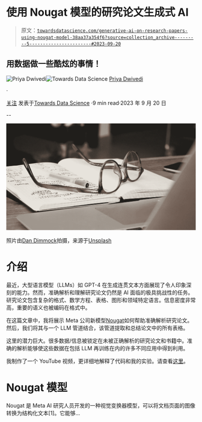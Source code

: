 # 使用 Nougat 模型的研究论文生成式 AI

> 原文：[`towardsdatascience.com/generative-ai-on-research-papers-using-nougat-model-38aa37a354f6?source=collection_archive---------5-----------------------#2023-09-20`](https://towardsdatascience.com/generative-ai-on-research-papers-using-nougat-model-38aa37a354f6?source=collection_archive---------5-----------------------#2023-09-20)

## 用数据做一些酷炫的事情！

[](https://priya-dwivedi.medium.com/?source=post_page-----38aa37a354f6--------------------------------)![Priya Dwivedi](https://priya-dwivedi.medium.com/?source=post_page-----38aa37a354f6--------------------------------)[](https://towardsdatascience.com/?source=post_page-----38aa37a354f6--------------------------------)![Towards Data Science](https://towardsdatascience.com/?source=post_page-----38aa37a354f6--------------------------------) [Priya Dwivedi](https://priya-dwivedi.medium.com/?source=post_page-----38aa37a354f6--------------------------------)

·

[关注](https://medium.com/m/signin?actionUrl=https%3A%2F%2Fmedium.com%2F_%2Fsubscribe%2Fuser%2Fb040ce924438&operation=register&redirect=https%3A%2F%2Ftowardsdatascience.com%2Fgenerative-ai-on-research-papers-using-nougat-model-38aa37a354f6&user=Priya+Dwivedi&userId=b040ce924438&source=post_page-b040ce924438----38aa37a354f6---------------------post_header-----------) 发表于[Towards Data Science](https://towardsdatascience.com/?source=post_page-----38aa37a354f6--------------------------------) ·9 min read·2023 年 9 月 20 日[](https://medium.com/m/signin?actionUrl=https%3A%2F%2Fmedium.com%2F_%2Fvote%2Ftowards-data-science%2F38aa37a354f6&operation=register&redirect=https%3A%2F%2Ftowardsdatascience.com%2Fgenerative-ai-on-research-papers-using-nougat-model-38aa37a354f6&user=Priya+Dwivedi&userId=b040ce924438&source=-----38aa37a354f6---------------------clap_footer-----------)

--

[](https://medium.com/m/signin?actionUrl=https%3A%2F%2Fmedium.com%2F_%2Fbookmark%2Fp%2F38aa37a354f6&operation=register&redirect=https%3A%2F%2Ftowardsdatascience.com%2Fgenerative-ai-on-research-papers-using-nougat-model-38aa37a354f6&source=-----38aa37a354f6---------------------bookmark_footer-----------)![](img/286ebca3250788f30b4f28ba9521ee43.png)

照片由[Dan Dimmock](https://unsplash.com/@dandimmock?utm_source=unsplash&utm_medium=referral&utm_content=creditCopyText)拍摄，来源于[Unsplash](https://unsplash.com/photos/3mt71MKGjQ0?utm_source=unsplash&utm_medium=referral&utm_content=creditCopyText)

# 介绍

最近，大型语言模型（LLMs）如 GPT-4 在生成连贯文本方面展现了令人印象深刻的能力。然而，准确解析和理解研究论文仍然是 AI 面临的极具挑战性的任务。研究论文包含复杂的格式、数学方程、表格、图形和领域特定语言。信息密度非常高，重要的语义也被编码在格式中。

在这篇文章中，我将展示 Meta 公司新模型[Nougat](https://facebookresearch.github.io/nougat/)如何帮助准确解析研究论文。然后，我们将其与一个 LLM 管道结合，该管道提取和总结论文中的所有表格。

这里的潜力巨大。很多数据/信息被锁定在未被正确解析的研究论文和书籍中。准确的解析能够使这些数据在包括 LLM 再训练在内的许多不同应用中得到利用。

我制作了一个 YouTube 视频，更详细地解释了代码和我的实验。请查看[这里](https://youtu.be/rYxaijVlc-A)。

# Nougat 模型

Nougat 是 Meta AI 研究人员开发的一种视觉变换器模型，可以将文档页面的图像转换为结构化文本[1]。它能够…
